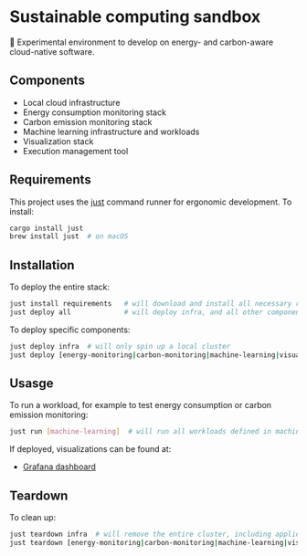 # Sustainable computing sandbox

🌱 Experimental environment to develop on energy- and carbon-aware cloud-native software. 

## Components

- Local cloud infrastructure
- Energy consumption monitoring stack
- Carbon emission monitoring stack
- Machine learning infrastructure and workloads
- Visualization stack
- Execution management tool

## Requirements

This project uses the [just](https://github.com/casey/just) command runner for ergonomic development. To install:

```sh
cargo install just
brew install just  # on macOS
```

## Installation

To deploy the entire stack:

```sh
just install requirements   # will download and install all necessary requirements
just deploy all             # will deploy infra, and all other components
```

To deploy specific components:

```sh
just deploy infra  # will only spin up a local cluster
just deploy [energy-monitoring|carbon-monitoring|machine-learning|visualization]
```

## Usasge

To run a workload, for example to test energy consumption or carbon emission monitoring:

```sh
just run [machine-learning]  # will run all workloads defined in machine-learning
```

If deployed, visualizations can be found at:
- [Grafana dashboard](#)

## Teardown

To clean up:

```sh
just teardown infra  # will remove the entire cluster, including applications 
just teardown [energy-monitoring|carbon-monitoring|machine-learning|visualization]
```
